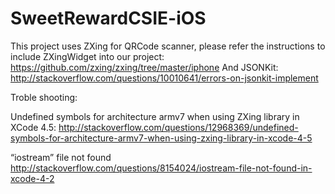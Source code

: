 SweetRewardCSIE-iOS
===================

This project uses ZXing for QRCode scanner, please refer the instructions to include ZXingWidget into our project:
https://github.com/zxing/zxing/tree/master/iphone
And JSONKit:
http://stackoverflow.com/questions/10010641/errors-on-jsonkit-implement

Troble shooting:

Undefined symbols for architecture armv7 when using ZXing library in XCode 4.5:
http://stackoverflow.com/questions/12968369/undefined-symbols-for-architecture-armv7-when-using-zxing-library-in-xcode-4-5

“iostream” file not found 
http://stackoverflow.com/questions/8154024/iostream-file-not-found-in-xcode-4-2
